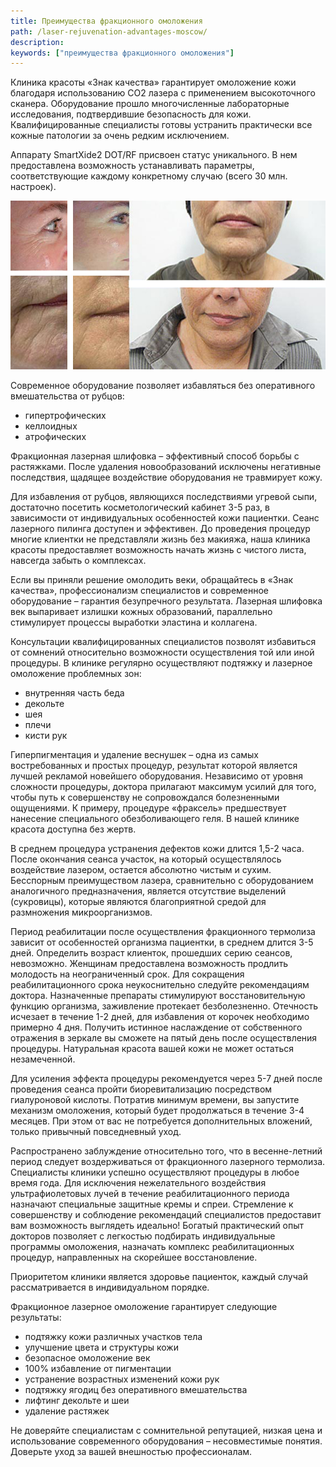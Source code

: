 ```yaml
---
title: Преимущества фракционного омоложения
path: /laser-rejuvenation-advantages-moscow/
description:
keywords: ["преимущества фракционного омоложения"]
---
```


Клиника красоты «Знак качества» гарантирует омоложение кожи благодаря
использованию СО2 лазера с применением высокоточного сканера.
Оборудование прошло многочисленные лабораторные исследования,
подтвердившие безопасность для кожи. Квалифицированные специалисты
готовы устранить практически все кожные патологии за очень редким
исключением.

Аппарату SmartXide2 DOT/RF присвоен статус уникального. В нем
предоставлена возможность устанавливать параметры, соответствующие
каждому конкретному случаю (всего 30 млн. настроек).

![](./dot-rejuvenation.jpg)


Современное оборудование позволяет избавляться без оперативного
вмешательства от рубцов:

* гипертрофических
* келлоидных
* атрофических

Фракционная лазерная шлифовка – эффективный способ борьбы с растяжками.
После удаления новообразований исключены негативные последствия, щадящее
воздействие оборудования не травмирует кожу.

Для избавления от рубцов, являющихся последствиями угревой сыпи,
достаточно посетить косметологический кабинет 3-5 раз, в зависимости от
индивидуальных особенностей кожи пациентки. Сеанс лазерного пилинга
доступен и эффективен. До проведения процедур многие клиентки не
представляли жизнь без макияжа, наша клиника красоты предоставляет
возможность начать жизнь с чистого листа, навсегда забыть о комплексах.

Если вы приняли решение омолодить веки, обращайтесь в «Знак качества»,
профессионализм специалистов и современное оборудование – гарантия
безупречного результата. Лазерная шлифовка век выпаривает излишки кожных
образований, параллельно стимулирует процессы выработки эластина и
коллагена.

Консультации квалифицированных специалистов позволят избавиться от
сомнений относительно возможности осуществления той или иной процедуры.
В клинике регулярно осуществляют подтяжку и лазерное омоложение
проблемных зон:

* внутренняя часть беда
* декольте
* шея
* плечи
* кисти рук

Гиперпигментация и удаление веснушек – одна из самых востребованных и
простых процедур, результат которой является лучшей рекламой новейшего
оборудования. Независимо от уровня сложности процедуры, доктора
прилагают максимум усилий для того, чтобы путь к совершенству не
сопровождался болезненными ощущениями. К примеру, процедуре «фраксель»
предшествует нанесение специального обезболивающего геля. В нашей
клинике красота доступна без жертв.

В среднем процедура устранения дефектов кожи длится 1,5-2 часа. После
окончания сеанса участок, на который осуществлялось воздействие лазером,
остается абсолютно чистым и сухим. Бесспорным преимуществом лазера,
сравнительно с оборудованием аналогичного предназначения, является
отсутствие выделений (сукровицы), которые являются благоприятной средой
для размножения микроорганизмов.

Период реабилитации после осуществления фракционного термолиза зависит
от особенностей организма пациентки, в среднем длится 3-5 дней.
Определить возраст клиенток, прошедших серию сеансов, невозможно.
Женщинам предоставлена возможность продлить молодость на неограниченный
срок. Для сокращения реабилитационного срока неукоснительно следуйте
рекомендациям доктора. Назначенные препараты стимулируют
восстановительную функцию организма, заживление протекает безболезненно.
Отечность исчезает в течение 1-2 дней, для избавления от корочек
необходимо примерно 4 дня. Получить истинное наслаждение от собственного
отражения в зеркале вы сможете на пятый день после осуществления
процедуры. Натуральная красота вашей кожи не может остаться
незамеченной.

Для усиления эффекта процедуры рекомендуется через 5-7 дней после
проведения сеанса пройти биоревитализацию посредством гиалуроновой
кислоты. Потратив минимум времени, вы запустите механизм омоложения,
который будет продолжаться в течение 3-4 месяцев. При этом от вас не
потребуется дополнительных вложений, только привычный повседневный уход.

Распространено заблуждение относительно того, что в весенне-летний
период следует воздерживаться от фракционного лазерного термолиза.
Специалисты клиники успешно осуществляют процедуры в любое время года.
Для исключения нежелательного воздействия ультрафиолетовых лучей в
течение реабилитационного периода назначают специальные защитные кремы и
спреи. Стремление к совершенству и соблюдение рекомендаций специалистов
предоставит вам возможность выглядеть идеально! Богатый практический
опыт докторов позволяет с легкостью подбирать индивидуальные программы
омоложения, назначать комплекс реабилитационных процедур, направленных
на скорейшее восстановление.

Приоритетом клиники является здоровье пациенток, каждый случай
рассматривается в индивидуальном порядке.

Фракционное лазерное омоложение гарантирует следующие результаты:

* подтяжку кожи различных участков тела
* улучшение цвета и структуры кожи
* безопасное омоложение век
* 100% избавление от пигментации
* устранение возрастных изменений кожи рук
* подтяжку ягодиц без оперативного вмешательства
* лифтинг декольте и шеи
* удаление растяжек

Не доверяйте специалистам с сомнительной репутацией, низкая цена и
использование современного оборудования – несовместимые понятия.
Доверьте уход за вашей внешностью профессионалам.


